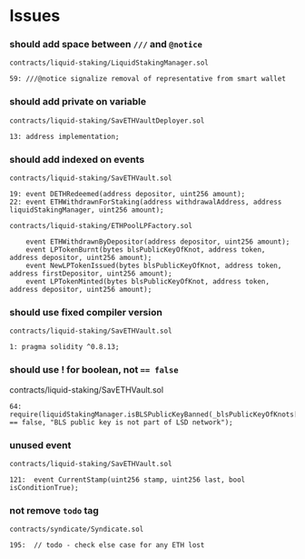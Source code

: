 # Issues

### should add space between `///` and `@notice`

```
contracts/liquid-staking/LiquidStakingManager.sol

59: ///@notice signalize removal of representative from smart wallet
```

### should add private on variable

```
contracts/liquid-staking/SavETHVaultDeployer.sol

13: address implementation;
```

### should add indexed on events

```
contracts/liquid-staking/SavETHVault.sol

19: event DETHRedeemed(address depositor, uint256 amount);
22: event ETHWithdrawnForStaking(address withdrawalAddress, address liquidStakingManager, uint256 amount);

```

```
contracts/liquid-staking/ETHPoolLPFactory.sol

    event ETHWithdrawnByDepositor(address depositor, uint256 amount);
    event LPTokenBurnt(bytes blsPublicKeyOfKnot, address token, address depositor, uint256 amount);
    event NewLPTokenIssued(bytes blsPublicKeyOfKnot, address token, address firstDepositor, uint256 amount);
    event LPTokenMinted(bytes blsPublicKeyOfKnot, address token, address depositor, uint256 amount);

```

### should use fixed compiler version

```
contracts/liquid-staking/SavETHVault.sol

1: pragma solidity ^0.8.13;
```

### should use ! for boolean, not `== false`

contracts/liquid-staking/SavETHVault.sol

```
64: require(liquidStakingManager.isBLSPublicKeyBanned(_blsPublicKeyOfKnots[i]) == false, "BLS public key is not part of LSD network");

```

### unused event

```
contracts/liquid-staking/SavETHVault.sol

121:  event CurrentStamp(uint256 stamp, uint256 last, bool isConditionTrue);

```

### not remove `todo` tag

```
contracts/syndicate/Syndicate.sol

195:  // todo - check else case for any ETH lost

```
